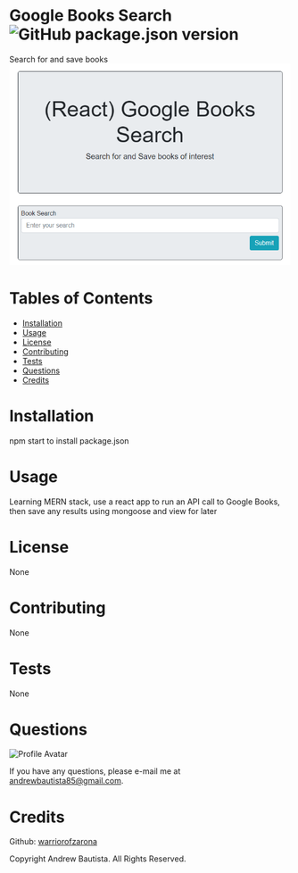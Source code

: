 
# Google Books Search ![GitHub package.json version](https://img.shields.io/github/package-json/v/WarriorofZarona/Good-README-Generator)
Search for and save books
![Google Books Search](/Google-Books-Search.png)

# Tables of Contents
* [Installation](#installation)
* [Usage](#usage)
* [License](#license)
* [Contributing](#contributing)
* [Tests](#tests)
* [Questions](#questions)
* [Credits](#credits)

# Installation
npm start to install package.json

# Usage
Learning MERN stack, use a react app to run an API call to Google Books, then save any results using mongoose and view for later

# License
None



# Contributing
None

# Tests
None

# Questions
![Profile Avatar](https://avatars0.githubusercontent.com/u/56315576?v=4)

If you have any questions, please e-mail me at andrewbautista85@gmail.com.


# Credits

Github: [warriorofzarona](https://github.com/WarriorofZarona)


Copyright Andrew Bautista. All Rights Reserved.


